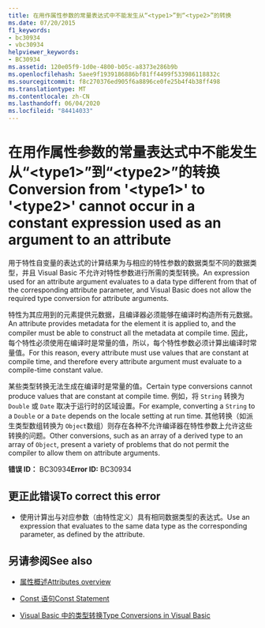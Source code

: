 ```yaml
---
title: 在用作属性参数的常量表达式中不能发生从“<type1>”到“<type2>”的转换
ms.date: 07/20/2015
f1_keywords:
- bc30934
- vbc30934
helpviewer_keywords:
- BC30934
ms.assetid: 120e05f9-1d0e-4800-b05c-a8373e286b9b
ms.openlocfilehash: 5aee9f1939186886bf81ff4499f533986118832c
ms.sourcegitcommit: f8c270376ed905f6a8896ce0fe25b4f4b38ff498
ms.translationtype: MT
ms.contentlocale: zh-CN
ms.lasthandoff: 06/04/2020
ms.locfileid: "84414033"
---
```

# <a name="conversion-from-type1-to-type2-cannot-occur-in-a-constant-expression-used-as-an-argument-to-an-attribute"></a><span data-ttu-id="d4050-102">在用作属性参数的常量表达式中不能发生从“\<type1>”到“\<type2>”的转换</span><span class="sxs-lookup"><span data-stu-id="d4050-102">Conversion from '\<type1>' to '\<type2>' cannot occur in a constant expression used as an argument to an attribute</span></span>
<span data-ttu-id="d4050-103">用于特性自变量的表达式的计算结果为与相应的特性参数的数据类型不同的数据类型，并且 Visual Basic 不允许对特性参数进行所需的类型转换。</span><span class="sxs-lookup"><span data-stu-id="d4050-103">An expression used for an attribute argument evaluates to a data type different from that of the corresponding attribute parameter, and Visual Basic does not allow the required type conversion for attribute arguments.</span></span>  
  
 <span data-ttu-id="d4050-104">特性为其应用到的元素提供元数据，且编译器必须能够在编译时构造所有元数据。</span><span class="sxs-lookup"><span data-stu-id="d4050-104">An attribute provides metadata for the element it is applied to, and the compiler must be able to construct all the metadata at compile time.</span></span> <span data-ttu-id="d4050-105">因此，每个特性必须使用在编译时是常量的值，所以，每个特性参数必须计算出编译时常量值。</span><span class="sxs-lookup"><span data-stu-id="d4050-105">For this reason, every attribute must use values that are constant at compile time, and therefore every attribute argument must evaluate to a compile-time constant value.</span></span>  
  
 <span data-ttu-id="d4050-106">某些类型转换无法生成在编译时是常量的值。</span><span class="sxs-lookup"><span data-stu-id="d4050-106">Certain type conversions cannot produce values that are constant at compile time.</span></span> <span data-ttu-id="d4050-107">例如，将 `String` 转换为 `Double` 或 `Date` 取决于运行时的区域设置。</span><span class="sxs-lookup"><span data-stu-id="d4050-107">For example, converting a `String` to a `Double` or a `Date` depends on the locale setting at run time.</span></span> <span data-ttu-id="d4050-108">其他转换（如派生类型数组转换为 `Object`数组）则存在各种不允许编译器在特性参数上允许这些转换的问题。</span><span class="sxs-lookup"><span data-stu-id="d4050-108">Other conversions, such as an array of a derived type to an array of `Object`, present a variety of problems that do not permit the compiler to allow them on attribute arguments.</span></span>  
  
 <span data-ttu-id="d4050-109">**错误 ID：** BC30934</span><span class="sxs-lookup"><span data-stu-id="d4050-109">**Error ID:** BC30934</span></span>  
  
## <a name="to-correct-this-error"></a><span data-ttu-id="d4050-110">更正此错误</span><span class="sxs-lookup"><span data-stu-id="d4050-110">To correct this error</span></span>  
  
- <span data-ttu-id="d4050-111">使用计算出与对应参数（由特性定义）具有相同数据类型的表达式。</span><span class="sxs-lookup"><span data-stu-id="d4050-111">Use an expression that evaluates to the same data type as the corresponding parameter, as defined by the attribute.</span></span>  
  
## <a name="see-also"></a><span data-ttu-id="d4050-112">另请参阅</span><span class="sxs-lookup"><span data-stu-id="d4050-112">See also</span></span>

- [<span data-ttu-id="d4050-113">属性概述</span><span class="sxs-lookup"><span data-stu-id="d4050-113">Attributes overview</span></span>](../programming-guide/concepts/attributes/index.md)

- [<span data-ttu-id="d4050-114">Const 语句</span><span class="sxs-lookup"><span data-stu-id="d4050-114">Const Statement</span></span>](../language-reference/statements/const-statement.md)
- [<span data-ttu-id="d4050-115">Visual Basic 中的类型转换</span><span class="sxs-lookup"><span data-stu-id="d4050-115">Type Conversions in Visual Basic</span></span>](../programming-guide/language-features/data-types/type-conversions.md)
